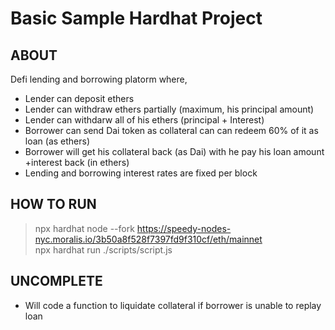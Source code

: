 # Basic Sample Hardhat Project

## ABOUT
Defi lending and borrowing platorm where, 
- Lender can deposit ethers
- Lender can withdraw ethers partially (maximum, his principal amount)
- Lender can withdarw all of his ethers (principal + Interest)
- Borrower can send Dai token as collateral can can redeem 60% of it as loan (as ethers)
- Borrower will get his collateral back (as Dai) with he pay his loan amount +interest back (in ethers)
- Lending and borrowing interest rates are fixed per block

## HOW TO RUN 
> npx hardhat node --fork https://speedy-nodes-nyc.moralis.io/3b50a8f528f7397fd9f310cf/eth/mainnet<br>
> npx hardhat run ./scripts/script.js 

## UNCOMPLETE 
- Will code a function to liquidate collateral if borrower is unable to replay loan

